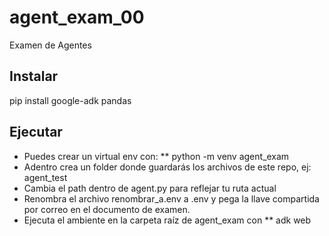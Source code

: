 # agent_exam_00
Examen de Agentes

## Instalar
pip install google-adk pandas

## Ejecutar

* Puedes crear un virtual env con:
** python -m venv agent_exam
* Adentro crea un folder donde guardarás los archivos de este repo, ej: agent_test
* Cambia el path dentro de agent.py para reflejar tu ruta actual
* Renombra el archivo renombrar_a.env a .env y pega la llave compartida por correo en el documento de examen.
* Ejecuta el ambiente en la carpeta raíz de agent_exam con
** adk web

